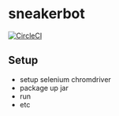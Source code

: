 # sneakerbot
[![CircleCI](https://circleci.com/gh/cameronb23/sneakerbot.svg?style=svg&circle-token=1dd8cb38be83024deb6003ff882f4144a09cb516)](https://circleci.com/gh/cameronb23/sneakerbot)


## Setup
- setup selenium chromdriver
- package up jar
- run
- etc